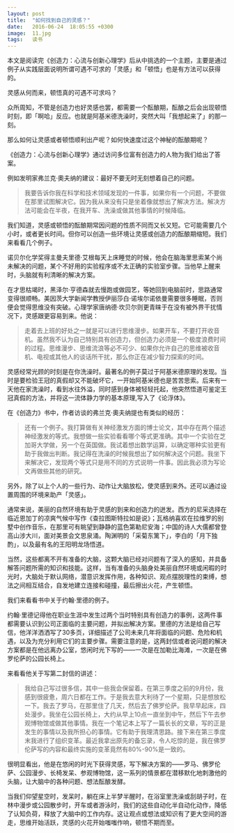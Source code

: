 ```yaml
---
layout: post
title:  "如何找到自己的灵感？"
date:   2016-06-24  18:05:55 +0300
image:  11.jpg
tags:   读书
---
```


本文是阅读完《创造力：心流与创新心理学》后从中挑选的一个主题，主要是通过例子从实践层面说明所谓可遇不可求的「灵感」和「顿悟」也是有方法可以获得的。

灵感从何而来，顿悟真的可遇不可求吗？

众所周知，不管是创造力也好灵感也罢，都需要一个酝酿期，酝酿之后会出现顿悟时刻，即「啊哈」反应。也就是阿基米德洗澡时，突然大叫「我想起来了」的那一刻。

那么如何让灵感或者顿悟顺利出产呢？如何快速度过这个神秘的酝酿期呢？

《创造力：心流与创新心理学》通过访问多位富有创造力的人物为我们给出了答案。

例如发明家弗兰克·奧夫纳的建议：最好不要无时无刻想着自己的问题。

> 我要告诉你我在科学和技术领域发现的一件事，如果你有一个问题，不要做在那里试图解决它。因为我从来没有只是坐着像就想出了解决方法。解决方法可能会在半夜，在我开车、洗澡或做其他事情的时候降临。

我们知道，灵感或顿悟的酝酿期常因问题的性质不同而又长又短。它可能需要几个小时，或者更长时间。但你可以创造一些环境让灵感或创造力的酝酿期缩短。我们来看看几个例子。

诺贝尔化学奖得主曼夫里德·艾根每天上床睡觉的时候，他会在脑海里思索某个尚未解决的问题，某个不好用的实验程序或不太正确的实验室步骤。当他早上醒来时，头脑就有利清晰的解决方案。

在才思枯竭时，黑泽尔·亨德森就去慢跑或做园艺，等她回到电脑前时，思路通常变得很顺畅。美因茨大学新闻学教授伊丽莎白·诺埃尔诺依曼需要很多睡眠，否则便会觉得思维没有突破。心理学家唐纳德·坎贝尔则更青睐于在没有被外界干扰情况下，灵感跟更容易到来。他说：

> 走着去上班的好处之一就是可以进行思维漫步。如果开车，不要打开收音机。虽然我不认为自己特别具有创造力，但创造力必须是一个极度浪费时间的过程。思维漫步、思维流浪等必不可少、如果你允许自己的思维被收音机、电视或其他人的谈话所干扰，那么你正在减少智力探索的时间。

灵感经常光顾的时刻是在你洗澡时。最著名的例子莫过于阿基米德原理的发现。当时是要检验王冠的真假却又不能破坏它，一开始阿基米德也是苦苦思索。后来有一天他在家洗澡时，看到水往外溢，同时感到身体被轻轻托起，他突然悟道可鉴定王冠真假的方法，并将这一流体静力学的基本原理,写入了《论浮体》。

在《创造力》书中，作者访谈的弗兰克·奧夫纳提也有类似的经历：

> 还有一个例子。我打算做有关神经激发方面的博士论文，其中存在两个描述神经激发的等式。我想做一些实验看看哪个等式更准确。其中一个实验在芝加哥大学做，另一个在英国做。我试着想出数学运算，以确定哪种实验更有助于我做出判断。我记得在洗澡的时候我想出了如何解决这个问题。我坐下来解决它，发现两个等式只是用不同的方式说明一件事。因此我必须为写论文再做些其他的研究。

另外，除了以上个人的一些行为、动作让大脑放松，使灵感到来外。还可以通过设置周围的环境来助产「灵感」。

通常来说，美丽的自然环境有助于灵感的到来和创造力的迸发。西方的尼采选择在临近恩加丁的凉爽气候中写作《查拉图斯特拉如是说》；瓦格纳喜欢在拉维罗的别墅中创作音乐，在那里可有眺望到静静的蓝色第勒尼安海；中国的诗人大儒都曾登高山涉大川，面对美景会文思泉涌。陶渊明的「采菊东篱下」，李白的「月下独酌」，以及最有名的王阳明龙场悟道。

当然，这些都离不开有准备的大脑，这颗大脑已经对问题有了深入的感知，并具备解答问题所需的知识和技能。这样，当有准备的头脑身处美丽自然环境或闲暇的时光时，大脑处于默认网络，潜意识发挥作用，各种知识、观点摆脱理性的束缚，想法之间相互结合，自发地建立连接和碰撞，最后擦出火花，产生顿悟。

我们来看看书中关于约翰·里德的例子。

约翰·里德记得他在职业生涯中发生过两个当时特别具有创造力的事例，这两件事都需要认识到公司正面临的主要问题，并拟出解决方案。里德的方法是给自己写信，他洋洋洒洒写了30多页，详细描述了公司未来几年将面临的问题、危险和机遇，以及为充分利用它们的主要步骤。需要注意的是，这两封信或者说问题的解决方案都是在他远离办公室，悠闲时光下写的——一次是在加勒比海滩，一次是在佛罗伦萨的公园长椅上。

来看看他关于写第二封信的讲述：

> 我给自己写过很多信，其中一些我会保留着。在第三季度之前的9月份，我感到很疲惫，周六日都在工作。于是我去意大利待了一个星期，只是想放松一下。我去了罗马，在那里住了几天，然后去了佛罗伦萨。我早早起床，四处漫步。我坐在公园长椅上，大约从早上10点一直坐到中午，然后下午去参观博物馆或做其他事情。我在一个笔记本上写了一篇长长的文章，写的正是发生的事情以及我所担心的事情。它有助于我理清思路。接下来在第三季度末我进行了组织变革。最近我拿出原先的备忘录，令人吃惊的是，我在佛罗伦萨写的内容和最终实施的变革竟然有80%-90%是一致的。

很明显看出，他是在悠闲的时光下获得灵感，写下解决方案的——罗马、佛罗伦萨、公园漫步、长椅发呆、参观博物馆，这一系列的情景都在潜移默化地刺激他的头脑，让大脑中的各种问题、想法酝酿发酵。

当我们仰望星空时，发呆时，躺在床上半梦半醒时，在浴室里洗澡或刮胡子时，在林中漫步或公园散步时，开车或者游泳时，我们的这些自动化半自动化动作，降低了认知负荷，释放了大脑中的工作内存。这让观点或想法或知识有了更大空间的游走，思维开始活跃，灵感的火花开始嗤嗤作响，顿悟不期而至。
